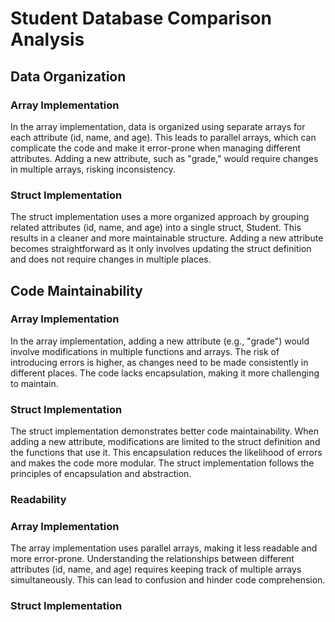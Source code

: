 # Student Database Comparison Analysis

## Data Organization

### Array Implementation
In the array implementation, data is organized using separate arrays for each attribute (id, name, and age). This leads to parallel arrays, which can complicate the code and make it error-prone when managing different attributes. Adding a new attribute, such as "grade," would require changes in multiple arrays, risking inconsistency.

### Struct Implementation
The struct implementation uses a more organized approach by grouping related attributes (id, name, and age) into a single struct, Student. This results in a cleaner and more maintainable structure. Adding a new attribute becomes straightforward as it only involves updating the struct definition and does not require changes in multiple places.

## Code Maintainability

### Array Implementation
In the array implementation, adding a new attribute (e.g., "grade") would involve modifications in multiple functions and arrays. The risk of introducing errors is higher, as changes need to be made consistently in different places. The code lacks encapsulation, making it more challenging to maintain.

### Struct Implementation
The struct implementation demonstrates better code maintainability. When adding a new attribute, modifications are limited to the struct definition and the functions that use it. This encapsulation reduces the likelihood of errors and makes the code more modular. The struct implementation follows the principles of encapsulation and abstraction.

### Readability

### Array Implementation
The array implementation uses parallel arrays, making it less readable and more error-prone. Understanding the relationships between different attributes (id, name, and age) requires keeping track of multiple arrays simultaneously. This can lead to confusion and hinder code comprehension.

### Struct Implementation